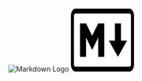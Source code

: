 ![Markdown Logo](https://www.tutorialsandyou.com/images/markdownlogo.png 'Markdown Tutorial')
![Markdown Logo](./resources/markdown.png 'Markdown Tutorial')
